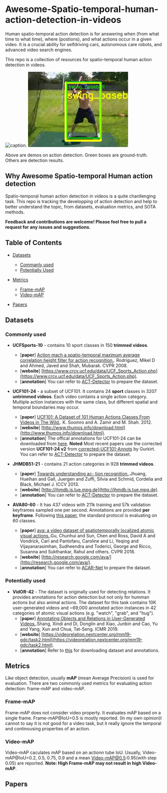 # Awesome-Spatio-temporal-human-action-detection-in-videos

Human spatio-temporal action detection is for answering when (from what time to what time), where (postions), and what actions occur in a given video. It is a crucial ability for selfdriving cars, autonomous care robots, and advanced video search engines. 

This repo is a collection of resources for spatio-temporal human action detection in videos.

![caption](ucf-successful.gif).         ![caption](jhmdb-successful.gif)

Above are demos on action detection. Green boxes are ground-truth. Others are detection results.

## Why Awesome Spatio-temporal Human action detection

Spatio-temporal human action detection in videos is a quite chanllenging task. This repo is tracking the developping of action detection and help to better understand the topic, from datasets, evaluation metrics, and SOTA methods.

**Feedback and contributions are welcome! Please feel free to pull a request for any issues and suggestions.**

## Table of Contents

* [Datasets](#datasets)
   * [Commanly used](#commonly-used)
   * [Potentially Used](#potentially-used)

* [Metrics](#metrics)
   * [Frame-mAP](#frame-map)
   * [Video-mAP](#video-map)

* [Papers](#papers)
   
## Datasets

### Commonly used

* **UCFSports-10**  - contains 10 sport classes in 150 **trimmed videos**.
   * [**paper**] [Action mach a spatio-temporal maximum average correlation height filter for action recognition.](http://cs.ucf.edu/~mikel/ActionMACH.pdf). Rodriguez, Mikel D and Ahmed, Javed and Shah, Mubarak. CVPR 2008.
   * [**website**] [https://www.crcv.ucf.edu/data/UCF_Sports_Action.php](https://www.crcv.ucf.edu/data/UCF_Sports_Action.php). 
   * [**annotation**] You can refer to [ACT-Detector](https://github.com/vkalogeiton/caffe/tree/act-detector) to prepare the dataset.

* **UCF101-24**  -  a subset of UCF101. It contains 24 **sport** classes in 3207 **untrimmed videos**. Each video contains a single action category. Multiple action instances with the same class, but different spatial and temporal boundaries may occur. 
   * [**paper**] [UCF101: A Dataset of 101 Human Actions Classes From Videos in The Wild.](https://arxiv.org/abs/1212.0402). K. Soomro and A. Zamir and M. Shah. 2012.
   * [**website**] [http://www.thumos.info/download.html](http://www.thumos.info/download.html).
   * [**annotation**] The offical annotations for UCF101-24 can be downloaded from [here](http://www.thumos.info/download.html). **Noted** Most recent papers use the corrected version **UCF101-24 v2** from [corrected-UCF101-Annots](https://github.com/gurkirt/corrected-UCF101-Annots) by Gurkirt. You can refer to [ACT-Detector](https://github.com/vkalogeiton/caffe/tree/act-detector) to prepare the dataset.

* **JHMDB51-21**  - contains 21 action categories in 928 **trimmed videos**.
   * [**paper**] [Towards understanding ac- tion recognition.](https://hal.inria.fr/hal-00906902/document).Jhuang, Hueihan and Gall, Juergen and Zuffi, Silvia and Schmid, Cordelia and Black, Michael J. ICCV 2013.
   * [**website**] [http://jhmdb.is.tue.mpg.de](http://jhmdb.is.tue.mpg.de). 
   * [**annotation**] You can refer to [ACT-Detector](https://github.com/vkalogeiton/caffe/tree/act-detector) to prepare the dataset.

* **AVA80-60**  - It has 437 videos with 211k training and 57k validation keyframes sampled one per second. Annotations are provided **per keyframe**. Following [this paper](https://openaccess.thecvf.com/content_cvpr_2018/html/Gu_AVA_A_Video_CVPR_2018_paper.html), the standard protocol is evaluating on 60 classes.
   * [**paper**] [ava: a video dataset of spatiotemporally localized atomic visual actions.](https://openaccess.thecvf.com/content_cvpr_2018/html/Gu_AVA_A_Video_CVPR_2018_paper.html).Gu, Chunhui and Sun, Chen and Ross, David A and Vondrick, Carl and Pantofaru, Caroline and Li, Yeqing and Vijayanarasimhan, Sudheendra and Toderici, George and Ricco, Susanna and Sukthankar, Rahul and others. CVPR 2018.
   * [**website**] [http://research.google.com/ava/](http://research.google.com/ava/). 
   * [**annotation**] You can refer to [ACAR-Net](https://github.com/Siyu-C/ACAR-Net) to prepare the dataset.

### Potentially used

* **VidOR-42** - The dataset is originally used for detecting relations. It provides annotations for action detection but not only for humman actions but also animal actions. The dataset for this task contains 10K user-generated videos and ~69,000 annotated action instances in 42 categories of atomic visual actions (e.g. "watch", "grab", and "hug").
   * [**paper**] [Annotating Objects and Relations in User-Generated Videos.](https://dl.acm.org/doi/abs/10.1145/3323873.3325056).Shang, Xindi and Di, Donglin and Xiao, Junbin and Cao, Yu and Yang, Xun and Chua, Tat-Seng. ICMR 2019.
   * [**website**] [https://videorelation.nextcenter.org/mm19-gdc/task2.html](https://videorelation.nextcenter.org/mm19-gdc/task2.html). 
   * [**annotation**] Refer to [this](https://xdshang.github.io/docs/vidor.html#downloads) for downloading dataset and annotations.

## Metrics

Like object detection, usually **mAP** (mean Average Precision) is used for evaluation. There are two commonly used metrics for evaluating action detection: frame-mAP and video-mAP. 

### Frame-mAP
Frame-mAP does not consider video property. It evaluates mAP based on a single frame. Frame-mAP@IoU=0.5 is mostly reported. (In my own opinion)I cannot to say it is not good for a video task, but it really ignore the temporal and continousing properties of an action.

### Video-mAP
Video-mAP caculates mAP based on an actionn tube IoU. Usually, Video-mAP@IoU=0.2, 0.5, 0.75, 0.9 and a mean Video-mAP@0.5:0.95(with step 0.05) are reported.
**Note: High Frame-mAP may not result in high Video-mAP**.

## Papers
